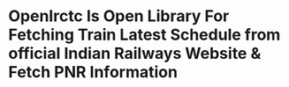 # OpenIrctc Is Open Library For Fetching Train Latest Schedule from official Indian Railways Website & Fetch PNR Information
